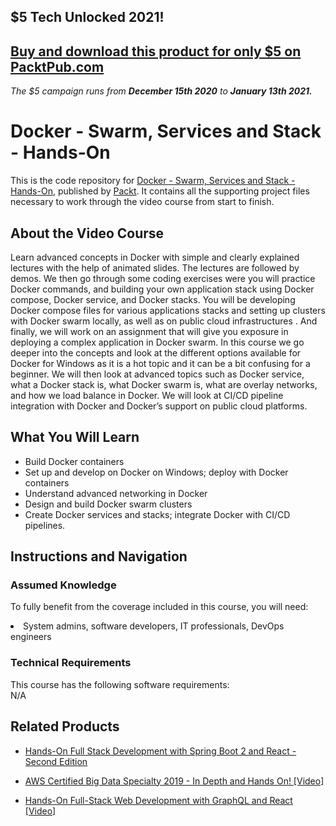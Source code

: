 ## $5 Tech Unlocked 2021!
[Buy and download this product for only $5 on PacktPub.com](https://www.packtpub.com/)
-----
*The $5 campaign         runs from __December 15th 2020__ to __January 13th 2021.__*

# Docker - Swarm, Services and Stack - Hands-On		
This is the code repository for [Docker - Swarm, Services and Stack - Hands-On](https://www.packtpub.com/application-development/docker-swarm-services-and-stack-hands-video), published by [Packt](https://www.packtpub.com/?utm_source=github). It contains all the supporting project files necessary to work through the video course from start to finish.
## About the Video Course
Learn advanced concepts in Docker with simple and clearly explained lectures with the help of animated slides. The lectures are followed by demos. We then go through some coding exercises were you will practice Docker commands, and building your own application stack using Docker compose, Docker service, and Docker stacks. You will be developing Docker compose files for various applications stacks and setting up clusters with Docker swarm locally, as well as on public cloud infrastructures . And finally, we will work on an assignment that will give you exposure in deploying a complex application in Docker swarm. In this course we go deeper into the concepts and look at the different options available for Docker for Windows as it is a hot topic and it can be a bit confusing for a beginner. We will then look at advanced topics such as Docker service, what a Docker stack is, what Docker swarm is, what are overlay networks, and how we load balance in Docker. We will look at CI/CD pipeline integration with Docker and Docker’s support on public cloud platforms.

<H2>What You Will Learn</H2>
<DIV class=book-info-will-learn-text>
<UL>
<LI>Build Docker containers</LI>
<LI>Set up and develop on Docker on Windows; deploy with Docker containers</LI>
<LI>Understand advanced networking in Docker </LI>
<LI>Design and build Docker swarm clusters</LI>
<LI>Create Docker services and stacks; integrate Docker with CI/CD pipelines.</LI>
</UL></DIV>

## Instructions and Navigation
### Assumed Knowledge
To fully benefit from the coverage included in this course, you will need:<br/>
<DIV class=book-info-will-learn-text>
<LI> System admins, software developers, IT professionals, DevOps engineers</LI> 
<DIV>

### Technical Requirements
This course has the following software requirements:<br/>
N/A

## Related Products
* [Hands-On Full Stack Development with Spring Boot 2 and React - Second Edition ](https://www.packtpub.com/web-development/hands-full-stack-development-spring-boot-2-and-react-second-edition)

* [AWS Certified Big Data Specialty 2019 - In Depth and Hands On! [Video]](https://www.packtpub.com/application-development/aws-certified-big-data-specialty-2019-depth-and-hands-video)

* [Hands-On Full-Stack Web Development with GraphQL and React [Video]](https://www.packtpub.com/web-development/hands-full-stack-web-development-graphql-and-react-video)

